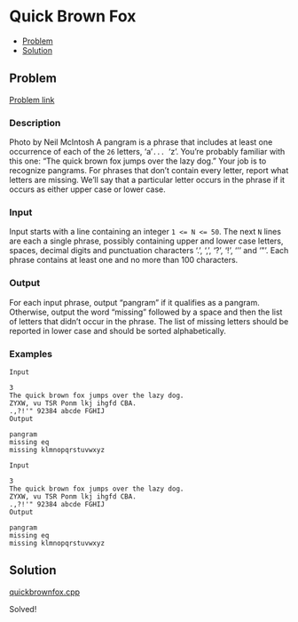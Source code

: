 # Quick Brown Fox
- [Problem](#problem)
- [Solution](#solution)

## Problem
[Problem link](https://open.kattis.com/problems/quickbrownfox)

### Description
 Photo by Neil McIntosh A pangram is a phrase that includes at least one occurrence of each of the `26` letters, ‘a’`... `‘z’. You’re probably familiar with this one: “The quick brown fox jumps over the lazy dog.”
Your job is to recognize pangrams. For phrases that don’t contain every letter, report what letters are missing. We’ll say that a particular letter occurs in the phrase if it occurs as either upper case or lower case.

### Input
Input starts with a line containing an integer `1 <= N <= 50`. The next `N` lines are each a single phrase, possibly containing upper and lower case letters, spaces, decimal digits and punctuation characters ‘.’, ‘,’, ‘?’, ‘!’, ‘’’ and ‘"’. Each phrase contains at least one and no more than 100 characters.

### Output
For each input phrase, output “pangram” if it qualifies as a pangram. Otherwise, output the word “missing” followed by a space and then the list of letters that didn’t occur in the phrase. The list of missing letters should be reported in lower case and should be sorted alphabetically. 

### Examples
```
Input

3
The quick brown fox jumps over the lazy dog.
ZYXW, vu TSR Ponm lkj ihgfd CBA.
.,?!'" 92384 abcde FGHIJ
Output

pangram
missing eq
missing klmnopqrstuvwxyz
```
```
Input

3
The quick brown fox jumps over the lazy dog.
ZYXW, vu TSR Ponm lkj ihgfd CBA.
.,?!'" 92384 abcde FGHIJ
Output

pangram
missing eq
missing klmnopqrstuvwxyz
```


## Solution

[quickbrownfox.cpp](./quickbrownfox.cpp)

Solved!